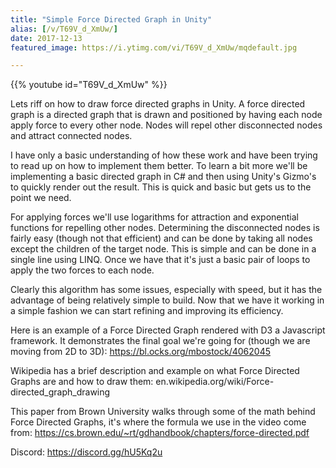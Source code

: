 ```yaml
---
title: "Simple Force Directed Graph in Unity"
alias: [/v/T69V_d_XmUw/]
date: 2017-12-13
featured_image: https://i.ytimg.com/vi/T69V_d_XmUw/mqdefault.jpg

---
```


{{% youtube id="T69V_d_XmUw" %}}

Lets riff on how to draw force directed graphs in Unity. A force directed graph is a directed graph that is drawn and positioned by having each node apply force to every other node. Nodes will repel other disconnected nodes and attract connected nodes.

I have only a basic understanding of how these work and have been trying to read up on how to implement them better. To learn a bit more we'll be implementing a basic directed graph in C# and then using Unity's Gizmo's to quickly render out the result. This is quick and basic but gets us to the point we need.

For applying forces we'll use logarithms for attraction and exponential functions for repelling other nodes. Determining the disconnected nodes is fairly easy (though not that efficient) and can be done by taking all nodes except the children of the target node. This is simple and can be done in a single line using LINQ. Once we have that it's just a basic pair of loops to apply the two forces to each node.

Clearly this algorithm has some issues, especially with speed, but it has the advantage of being relatively simple to build. Now that we have it working in a simple fashion we can start refining and improving its efficiency.

Here is an example of a Force Directed Graph rendered with D3 a Javascript framework. It demonstrates the final goal we're going for (though we are moving from 2D to 3D): https://bl.ocks.org/mbostock/4062045

Wikipedia has a brief description and example on what Force Directed Graphs are and how to draw them: en.wikipedia.org/wiki/Force-directed_graph_drawing

This paper from Brown University walks through some of the math behind Force Directed Graphs, it's where the formula we use in the video come from: https://cs.brown.edu/~rt/gdhandbook/chapters/force-directed.pdf

Discord: https://discord.gg/hU5Kq2u